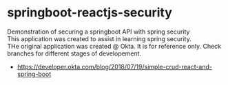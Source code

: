 # springboot-reactjs-security
Demonstration of securing a springboot API with spring security  
This application was created to assist in learning spring security.  
THe original application was created @ Okta. It is for reference only. 
Check branches for different stages of developement.  

* https://developer.okta.com/blog/2018/07/19/simple-crud-react-and-spring-boot  
